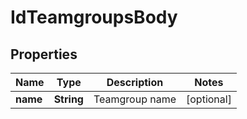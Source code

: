 # IdTeamgroupsBody

## Properties
Name | Type | Description | Notes
------------ | ------------- | ------------- | -------------
**name** | **String** | Teamgroup name |  [optional]
